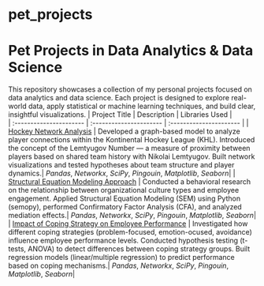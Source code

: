 # pet_projects

# Pet Projects in Data Analytics & Data Science

This repository showcases a collection of my personal projects focused on data analytics and data science. Each project is designed to explore real-world data, apply statistical or machine learning techniques, and build clear, insightful visualizations.
| Project Title | Description | Libraries Used |  
| :---------------------- | :---------------------- | :---------------------- |
| [Hockey Network Analysis](hockey_project) | Developed a graph-based model to analyze player connections within the Kontinental Hockey League (KHL). Introduced the concept of the Lemtyugov Number — a measure of proximity between players based on shared team history with Nikolai Lemtyugov. Built network visualizations and tested hypotheses about team structure and player dynamics.| *Pandas*, *Networkx*, *SciPy*, *Pingouin*, *Matplotlib*, *Seaborn*|
| [Structural Equation Modeling Approach](sem_project) | Conducted a behavioral research on the relationship between organizational culture types and employee engagement. Applied Structural Equation Modeling (SEM) using Python (semopy), performed Confirmatory Factor Analysis (CFA), and analyzed mediation effects.| *Pandas*, *Networkx*, *SciPy*, *Pingouin*, *Matplotlib*, *Seaborn*|
| [Impact of Coping Strategy on Employee Performance](coping_project) | Investigated how different coping strategies (problem-focused, emotion-ocused, avoidance) influence employee performance levels. Conducted hypothesis testing (t-tests, ANOVA) to detect differences between coping strategy groups. Built regression models (linear/multiple regression) to predict performance based on coping mechanisms.| *Pandas*, *Networkx*, *SciPy*, *Pingouin*, *Matplotlib*, *Seaborn*|
